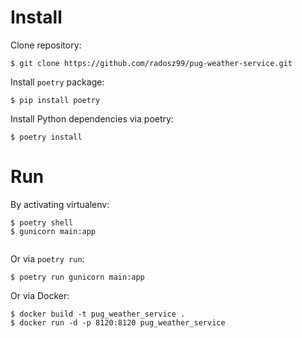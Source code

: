 # Install
Clone repository:

```
$ git clone https://github.com/radosz99/pug-weather-service.git
```

Install `poetry` package:
```
$ pip install poetry
```
Install Python dependencies via poetry:
```
$ poetry install
```


# Run

By activating virtualenv:
```
$ poetry shell
$ gunicorn main:app
 
```

Or via `poetry run`:
```
$ poetry run gunicorn main:app
```
Or via Docker:
```
$ docker build -t pug_weather_service .
$ docker run -d -p 8120:8120 pug_weather_service
```
